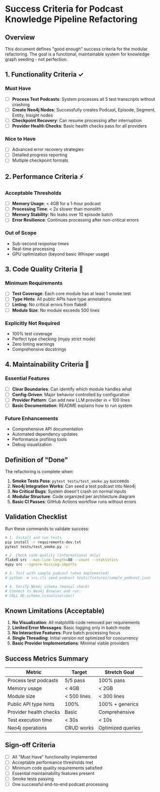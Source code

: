 # Success Criteria for Podcast Knowledge Pipeline Refactoring

## Overview

This document defines "good enough" success criteria for the modular refactoring. The goal is a functional, maintainable system for knowledge graph seeding - not perfection.

## 1. Functionality Criteria ✓

### Must Have
- [ ] **Process Test Podcasts**: System processes all 5 test transcripts without crashing
- [ ] **Create Neo4j Nodes**: Successfully creates Podcast, Episode, Segment, Entity, Insight nodes
- [ ] **Checkpoint Recovery**: Can resume processing after interruption
- [ ] **Provider Health Checks**: Basic health checks pass for all providers

### Nice to Have
- [ ] Advanced error recovery strategies
- [ ] Detailed progress reporting
- [ ] Multiple checkpoint formats

## 2. Performance Criteria ⚡

### Acceptable Thresholds
- [ ] **Memory Usage**: < 4GB for a 1-hour podcast
- [ ] **Processing Time**: < 2x slower than monolith
- [ ] **Memory Stability**: No leaks over 10 episode batch
- [ ] **Error Resilience**: Continues processing after non-critical errors

### Out of Scope
- Sub-second response times
- Real-time processing
- GPU optimization (beyond basic Whisper usage)

## 3. Code Quality Criteria 📝

### Minimum Requirements
- [ ] **Test Coverage**: Each core module has at least 1 smoke test
- [ ] **Type Hints**: All public APIs have type annotations
- [ ] **Linting**: No critical errors from flake8
- [ ] **Module Size**: No module exceeds 500 lines

### Explicitly Not Required
- 100% test coverage
- Perfect type checking (mypy strict mode)
- Zero linting warnings
- Comprehensive docstrings

## 4. Maintainability Criteria 🔧

### Essential Features
- [ ] **Clear Boundaries**: Can identify which module handles what
- [ ] **Config-Driven**: Major behavior controlled by configuration
- [ ] **Provider Pattern**: Can add new LLM provider in < 100 lines
- [ ] **Basic Documentation**: README explains how to run system

### Future Enhancements
- Comprehensive API documentation
- Automated dependency updates
- Performance profiling tools
- Debug visualization

## Definition of "Done"

The refactoring is complete when:

1. **Smoke Tests Pass**: `pytest tests/test_smoke.py` succeeds
2. **Neo4j Integration Works**: Can seed a test podcast into Neo4j
3. **No Critical Bugs**: System doesn't crash on normal inputs
4. **Modular Structure**: Code organized per architecture diagram
5. **Basic CI Passes**: GitHub Actions workflow runs without errors

## Validation Checklist

Run these commands to validate success:

```bash
# 1. Install and run tests
pip install -r requirements-dev.txt
pytest tests/test_smoke.py -v

# 2. Check code quality (informational only)
flake8 src --max-line-length=88 --count --statistics
mypy src --ignore-missing-imports

# 3. Test with sample podcast (when implemented)
# python -m src.cli seed-podcast tests/fixtures/sample_podcast.json

# 4. Verify Neo4j schema (manual check)
# Connect to Neo4j Browser and run:
# CALL db.schema.visualization()
```

## Known Limitations (Acceptable)

1. **No Visualization**: All matplotlib code removed per requirements
2. **Limited Error Messages**: Basic logging only in batch mode
3. **No Interactive Features**: Pure batch processing focus
4. **Single Threading**: Initial version not optimized for concurrency
5. **Basic Provider Implementations**: Minimal viable providers

## Success Metrics Summary

| Metric | Target | Stretch Goal |
|--------|--------|--------------|
| Process test podcasts | 5/5 pass | 100% pass |
| Memory usage | < 4GB | < 2GB |
| Module size | < 500 lines | < 300 lines |
| Public API type hints | 100% | 100% + generics |
| Provider health checks | Basic | Comprehensive |
| Test execution time | < 30s | < 10s |
| Neo4j operations | CRUD works | Optimized queries |

## Sign-off Criteria

- [ ] All "Must Have" functionality implemented
- [ ] Acceptable performance thresholds met
- [ ] Minimum code quality requirements satisfied
- [ ] Essential maintainability features present
- [ ] Smoke tests passing
- [ ] One successful end-to-end podcast processing